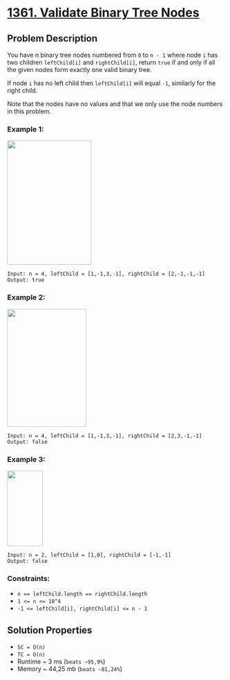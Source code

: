 # [1361. Validate Binary Tree Nodes](https://leetcode.com/problems/validate-binary-tree-nodes/description)

## Problem Description

You have n binary tree nodes numbered from `0` to `n - 1` where node `i` has two children `leftChild[i]` and `rightChild[i]`, return `true` if and only if all the given nodes form exactly one valid binary tree.

If node `i` has no left child then `leftChild[i]` will equal `-1`, similarly for the right child.

Note that the nodes have no values and that we only use the node numbers in this problem.



### Example 1:

<img alt="" src="https://assets.leetcode.com/uploads/2019/08/23/1503_ex1.png" style="width: 195px; height: 287px;">

```
Input: n = 4, leftChild = [1,-1,3,-1], rightChild = [2,-1,-1,-1]
Output: true
```
### Example 2:

<img alt="" src="https://assets.leetcode.com/uploads/2019/08/23/1503_ex2.png" style="width: 183px; height: 272px;">

```
Input: n = 4, leftChild = [1,-1,3,-1], rightChild = [2,3,-1,-1]
Output: false
```
### Example 3:

<img alt="" src="https://assets.leetcode.com/uploads/2019/08/23/1503_ex3.png" style="width: 82px; height: 174px;">

```
Input: n = 2, leftChild = [1,0], rightChild = [-1,-1]
Output: false
```

### Constraints:

* `n == leftChild.length == rightChild.length`
* `1 <= n <= 10^4`
* `-1 <= leftChild[i], rightChild[i] <= n - 1`

## Solution Properties

* `SC = O(n)`
* `TC = O(n)`
* Runtime ~ 3 ms (`beats ~95,9%`)
* Memory ~ 44,25 mb (`beats ~81,24%`)